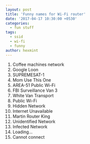 ```yaml
---
layout: post
title: 'Funny names for Wi-Fi router'
date: '2017-04-17 10:30:00 +0530'
categories:
  - fun stuff
tags:
  - ssid
  - wi-fi
  - funny
author: hexmint
---
```


1. Coffee machines network
2. Google Loon
3. SUPREMESAT-1
4. Mom Use This One
5. AREA-51 Public Wi-Fi
6. FBI Surveillance Van 3
7. White Van Transport
8. Public Wi-Fi
9. Hidden Network
10. Internet Unavailable
11. Martin Router King
12. Unidentified Network
13. Infected Network
14. Loading...
15. Cannot connect
